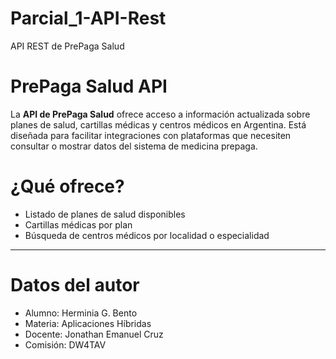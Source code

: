 # Parcial_1-API-Rest
API REST de PrePaga Salud

# PrePaga Salud API

La **API de PrePaga Salud** ofrece acceso a información actualizada sobre planes de salud, cartillas médicas y centros médicos en Argentina. Está diseñada para facilitar integraciones con plataformas que necesiten consultar o mostrar datos del sistema de medicina prepaga.

# ¿Qué ofrece?

- Listado de planes de salud disponibles
- Cartillas médicas por plan
- Búsqueda de centros médicos por localidad o especialidad

---

# Datos del autor
- Alumno: Herminia G. Bento
- Materia: Aplicaciones Híbridas
- Docente: Jonathan Emanuel Cruz
- Comisión: DW4TAV
